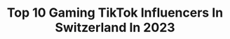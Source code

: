 ---
title: Top 10 Gaming TikTok Influencers In Switzerland In 2023
description: >-
  Find top gaming TikTok influencers in Switzerland in 2023. Most popular hashtags: #gaming #fyp #foryou #fortnite.
platform: TikTok
hits: 25
text_top: Discover the best TikTok influencers on inBeat.
text_bottom: Our platform holds 25 TikTok influencers like this in Switzerland for you to pitch.
profiles:
  - username: "chiefavalon"
    fullname: >-
      ChiefAvalon
    bio: >-
      ⭐️ Youtuber, eSports Kommentator, Gaming, Brawl Stars, Story Spotlight ❤️ NEU⬇️
    location: "Switzerland"
    followers: 233700
    engagement: 1826
    commentsToLikes: 0.024025
    id: ckbf85ixoyeq40j23y4xep6cg
    verified: false
    hashtags: "#brawlball, #brawlstars, #chiefavalon, #achtunglustig"
  - username: "edjojoo"
    fullname: >-
      The Edjojo
    bio: >-
      Hiiiha Gaming/Anime et du Wtf ٩(๑❛ᴗ❛๑)
    location: "Switzerland"
    followers: 3460
    engagement: 933
    commentsToLikes: 0.055081
    id: ckc1zeydm37740j23rbaqihdl
    verified: false
    hashtags: "#pourtoi, #stitch, #anime, #fyp"
  - username: "the_fortnite_lama"
    fullname: >-
      The Fortnite Lama
    bio: >-
      🎮 GAMING CHANNEL 🎮 ⬇⬇⬇ LITTLE YOU 3D ⬇⬇⬇
    location: "Switzerland"
    followers: 267400
    engagement: 689
    commentsToLikes: 0.021403
    id: ckb9rzggsoztv0j2395vbomgs
    verified: false
    hashtags: "#funny, #cool, #cod, #fun"
  - username: "der_porg_gaming"
    fullname: >-
      Der Porg
    bio: >-
      SJHVPY Creator Code Gueaezi ⚔️ Profilbild von @5lingaming
    location: "Switzerland"
    followers: 13900
    engagement: 1080
    commentsToLikes: 0.047597
    id: ckamm4f96yxow0i785z74zyca
    verified: false
    hashtags: "#video, #starwars, #foryou, #gaming"
  - username: "5lingaming"
    fullname: >-
      .
    bio: >-
      LS Fire Department 👨‍🚒🔥 Thanks for 3087 followers and 13.5k Likes 🎉
    location: "Switzerland"
    followers: 3063
    engagement: 906
    commentsToLikes: 0.064552
    id: ckan5zydxhldj0i78hryc1o92
    verified: false
    hashtags: "#varoxcraft, #ichzocke, #fun, #gaming"
  - username: "brominga"
    fullname: >-
      brominga
    bio: >-
      Subscribe to our YT because you are awesome ❤️ Livestream every SUN.+WED. 5:20pm
    location: "Switzerland"
    followers: 98600
    engagement: 959
    commentsToLikes: 0.240964
    id: ck8ncvfteg5ks0j78pe71kgjl
    verified: false
    hashtags: "#summer, #fyp, #trend, #relatable"
  - username: "commandgeek"
    fullname: >-
      commandgeek
    bio: >-
      Youtuber with 200k+ subs ⬆️ I make original Minecraft datapack creations.
    location: "Switzerland"
    followers: 213300
    engagement: 1740
    commentsToLikes: 0.018351
    id: ckbqhuynb36df0j23tv0qna9r
    verified: false
    hashtags: "#foryou, #viral, #minecraftcursed, #youtube"
  - username: "mrpipistro"
    fullname: >-
      Dave
    bio: >-
      A summ ticines, va ben?! 🇨🇭 ⬇️ Triple screen setup tour video ⬇️
    location: "Switzerland"
    followers: 105000
    engagement: 586
    commentsToLikes: 0.039891
    id: ck9jw0jwpug9q0j78h8d0rasn
    verified: false
    hashtags: "#pc, #fyp, #rgb, #gaming"
  - username: "feschlify"
    fullname: >-
      Twitch Feschlify
    bio: >-
      Do you believe in God? Itachi is the best caracter in Naruto
    location: "Switzerland"
    followers: 7288
    engagement: 553
    commentsToLikes: 0.090689
    id: ckahta9amdon40i78u7umga4n
    verified: false
    hashtags: "#gaming, #apexlegends, #headset, #opening"
  - username: "abdplo11"
    fullname: >-
      andplo11
    bio: >-
      
    location: "Switzerland"
    followers: 14200
    engagement: 1341
    commentsToLikes: 0.026643
    id: ckcj06jow37zz0j237vfn07ao
    verified: false
    hashtags: "#foryou, #foryoupage, #4up, #viral"
---